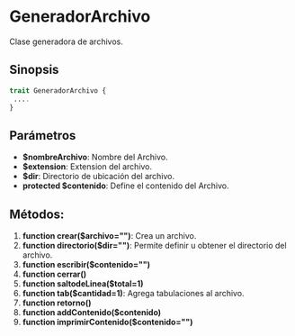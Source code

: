 # GeneradorArchivo
Clase generadora de archivos.

Sinopsis
---
```php
trait GeneradorArchivo {
 ....
}
```
Parámetros
---
- **$nombreArchivo**: Nombre del Archivo.
- **$extension**: Extension del archivo.
- **$dir**: Directorio de ubicación del archivo.
- **protected $contenido**: Define el contenido del Archivo.

Métodos:
---
1. **function crear($archivo="")**: Crea un archivo.
2. **function directorio($dir="")**: Permite definir u obtener el directorio del archivo.
3. **function escribir($contenido="")**
4. **function cerrar()**
5. **function saltodeLinea($total=1)**
6. **function tab($cantidad=1)**: Agrega tabulaciones al archivo.
7. **function retorno()**
8. **function addContenido($contenido)**
9. **function imprimirContenido($contenido="")**
